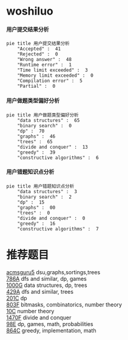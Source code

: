 # woshiluo

<!-- tabs:start -->



#### **用户提交结果分析**

```mermaid
pie title 用户提交结果分析
    "Accepted" :  41
    "Rejected" :  0
    "Wrong answer" :  48
    "Runtime error" :  1
    "Time limit exceeded" :  3
    "Memory limit exceeded" :  0
    "Compilation error" :  5
    "Partial" :  0
```

#### **用户做题类型偏好分析**

```mermaid
pie title 用户做题类型偏好分析
    "data structures" :  65
    "binary search" :  0
    "dp" :  70
    "graphs" :  46
    "trees" :  65
    "divide and conquer" :  13
    "greedy" :  39
    "constructive algorithms" :  6
```
#### **用户错题知识点分析**

```mermaid
pie title 用户错题知识点分析
    "data structures" :  3
    "binary search" :  2
    "dp" :  15
    "graphs" :  00
    "trees" :  0
    "divide and conquer" :  0
    "greedy" :  16
    "constructive algorithms" :  7
```



<!-- tabs:end -->
# 推荐题目
[acmsguru5](https://codeforces.com/contest/acmsguru/problem/5)		dsu,graphs,sortings,trees		  
[786A](https://codeforces.com/contest/786/problem/A)		dfs and similar,
                        dp,
                        games		  
[1000G](https://codeforces.com/contest/1000/problem/G)		data structures,
                        dp,
                        trees		  
[429A](https://codeforces.com/contest/429/problem/A)		dfs and similar,
                        trees		  
[201C](https://codeforces.com/contest/201/problem/C)		dp		  
[803F](https://codeforces.com/contest/803/problem/F)		bitmasks,
                        combinatorics,
                        number theory		  
[10C](https://codeforces.com/contest/10/problem/C)		number theory		  
[1470F](https://codeforces.com/contest/1470/problem/F)		divide and conquer		  
[98E](https://codeforces.com/contest/98/problem/E)		dp,
                        games,
                        math,
                        probabilities		  
[864C](https://codeforces.com/contest/864/problem/C)		greedy,
                        implementation,
                        math		  
